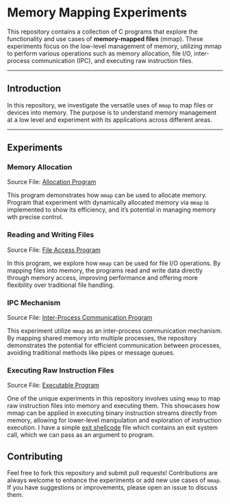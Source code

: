 # Memory Mapping Experiments

This repository contains a collection of C programs that explore the functionality and use cases of **memory-mapped files** (mmap). These experiments focus on the low-level management of memory, utilizing mmap to perform various operations such as memory allocation, file I/O, inter-process communication (IPC), and executing raw instruction files.

---

## Introduction

In this repository, we investigate the versatile uses of `mmap` to map files or devices into memory. The purpose is to understand memory management at a low level and experiment with its applications across different areas.

---

## Experiments

### Memory Allocation
Source File: [Allocation Program](./mmap_allocation.c)

This program demonstrates how `mmap` can be used to allocate memory. Program that experiment with dynamically allocated memory via `mmap` is implemented to show its efficiency, and it’s potential in managing memory wth precise control.

### Reading and Writing Files
Source File: [File Access Program](./mmap_read_file.c)

In this program, we explore how `mmap` can be used for file I/O operations. By mapping files into memory, the programs read and write data directly through memory access, improving performance and offering more flexibility over traditional file handling.

### IPC Mechanism
Source File: [Inter-Process Communication Program](./mmap_ipc.c)

This experiment utilize `mmap` as an inter-process communication mechanism. By mapping shared memory into multiple processes, the repository demonstrates the potential for efficient communication between processes, avoiding traditional methods like pipes or message queues.

### Executing Raw Instruction Files
Source File: [Executable Program](./mmap_address_execution.c)

One of the unique experiments in this repository involves using `mmap` to map raw instruction files into memory and executing them. This showcases how mmap can be applied in executing binary instruction streams directly from memory, allowing for lower-level manipulation and exploration of instruction execution.
I have a simple [exit shellcode](./exit_shellcode) file which contains an exit system call, which we can pass as an argument to program. 

## Contributing

Feel free to fork this repository and submit pull requests! Contributions are always welcome to enhance the experiments or add new use cases of `mmap`. If you have suggestions or improvements, please open an issue to discuss them.
